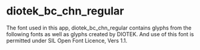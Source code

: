 # diotek_bc_chn_regular
The font used in this app, diotek_bc_chn_regular contains glyphs from the following fonts as well as glyphs created by DIOTEK. And use of this font is permitted under SIL Open Font Licence, Vers 1.1.

